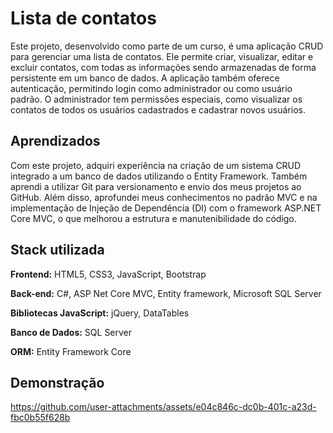 # Lista de contatos

Este projeto, desenvolvido como parte de um curso, é uma aplicação CRUD para gerenciar uma lista de contatos. Ele permite criar, visualizar, editar e excluir contatos, com todas as informações sendo armazenadas de forma persistente em um banco de dados. A aplicação também oferece autenticação, permitindo login como administrador ou como usuário padrão. O administrador tem permissões especiais, como visualizar os contatos de todos os usuários cadastrados e cadastrar novos usuários.

## Aprendizados

Com este projeto, adquiri experiência na criação de um sistema CRUD integrado a um banco de dados utilizando o Entity Framework. Também aprendi a utilizar Git para versionamento e envio dos meus projetos ao GitHub. Além disso, aprofundei meus conhecimentos no padrão MVC e na implementação de Injeção de Dependência (DI) com o framework ASP.NET Core MVC, o que melhorou a estrutura e manutenibilidade do código.

## Stack utilizada

**Frontend:** HTML5, CSS3, JavaScript, Bootstrap

**Back-end:** C#, ASP Net Core MVC, Entity framework, Microsoft SQL Server

**Bibliotecas JavaScript:** jQuery, DataTables

**Banco de Dados:** SQL Server

**ORM:** Entity Framework Core

## Demonstração

https://github.com/user-attachments/assets/e04c846c-dc0b-401c-a23d-fbc0b55f628b


